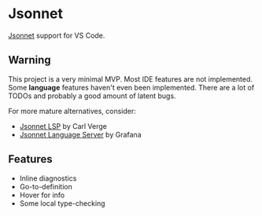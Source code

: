 # Jsonnet

[Jsonnet][] support for VS Code.

## Warning

This project is a very minimal MVP. Most IDE features are not implemented. Some **language** features haven't even been implemented. There are a lot of TODOs and probably a good amount of latent bugs.

For more mature alternatives, consider:

- [Jsonnet LSP][carl] by Carl Verge
- [Jsonnet Language Server][grafana] by Grafana

## Features

- Inline diagnostics
- Go-to-definition
- Hover for info
- Some local type-checking

[jsonnet]: https://jsonnet.org
[carl]: https://marketplace.visualstudio.com/items?itemName=cverge.jsonnet-lsp
[grafana]: https://marketplace.visualstudio.com/items?itemName=Grafana.vscode-jsonnet
